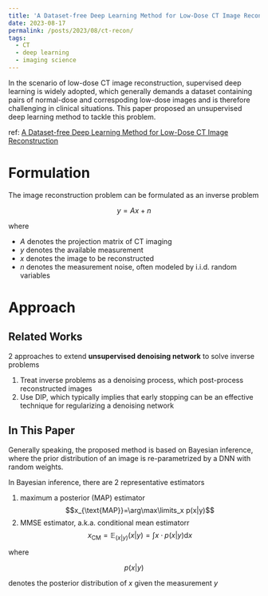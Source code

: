 ```yaml
---
title: 'A Dataset-free Deep Learning Method for Low-Dose CT Image Reconstruction'
date: 2023-08-17
permalink: /posts/2023/08/ct-recon/
tags:
  - CT
  - deep learning
  - imaging science
---
```


In the scenario of low-dose CT image reconstruction, supervised deep learning is widely adopted, which generally demands a dataset containing pairs of normal-dose and correspoding low-dose images and is therefore challenging in clinical situations. This paper proposed an unsupervised deep learning method to tackle this problem.

ref: [A Dataset-free Deep Learning Method for Low-Dose CT Image Reconstruction](https://iopscience.iop.org/article/10.1088/1361-6420/ac8ac6/meta)

# Formulation

The image reconstruction problem can be formulated as an inverse problem

$$
y=Ax+n
$$

where 

* $A$ denotes the projection matrix of CT imaging
* $y$ denotes the available measurement
* $x$ denotes the image to be reconstructed
* $n$ denotes the measurement noise, often modeled by i.i.d. random variables

# Approach 
## Related Works
2 approaches to extend **unsupervised denoising network** to solve inverse problems

1. Treat inverse problems as a denoising process, which post-process reconstructed images
2. Use DIP, which typically implies that early stopping can be an effective technique for regularizing a denoising network

## In This Paper
Generally speaking, the proposed method is based on Bayesian inference, where the prior distribution of an image is re-parametrized by a DNN with random weights.

In Bayesian inference, there are 2 representative estimators

1. maximum a posterior (MAP) estimator
$$x_{\text{MAP}}=\arg\max\limits_x p(x|y)$$
2. MMSE estimator, a.k.a. conditional mean estimatorr
$$x_{\text{CM}}=\mathbb{E}_{(x|y)}(x|y)=\int x\cdot p(x|y)\mathrm{d}x$$

where

$$p(x|y)$$

denotes the posterior distribution of $x$ given the measurement $y$